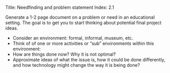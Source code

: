 Title: Needfinding and problem statement
Index: 2.1


Generate a 1-2 page document on a problem or need in an educational setting. The goal is to get you to start thinking about potential final project ideas.

- Consider an environment: formal, informal, museum, etc.
- Think of of one or more activities or “sub” environments within this environment:
- How are things done now? Why it is not optimal?
- Approximate ideas of what the issue is, how it could be done differently, and how technology might change the way it is being done?

